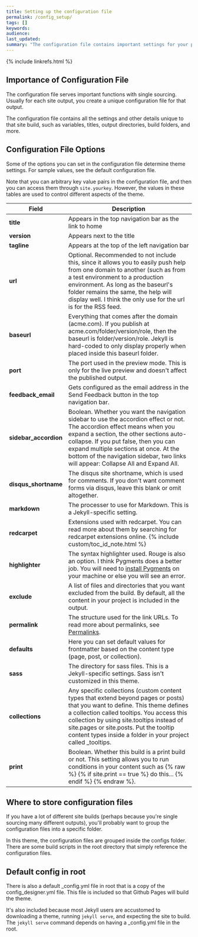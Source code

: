 ```yaml
---
title: Setting up the configuration file 
permalink: /config_setup/
tags: []
keywords: 
audience: 
last_updated: 
summary: "The configuration file contains important settings for your project. Some of the values you set here affect the display and functionality of the theme." 
---
```

{% include linkrefs.html %} 


## Importance of Configuration File

The configuration file serves important functions with single sourcing. Usually for each site output, you create a unique configuration file for that output. 

The configuration file contains all the settings and other details unique to that site build, such as variables, titles, output directories, build folders, and more.

## Configuration File Options

Some of the options you can set in the configuration file determine theme settings. For sample values, see the default configuration file.

Note that you can arbitrary key value pairs in the configuration file, and then you can access them through `site.yourkey`. However, the values in these tables are used to control different aspects of the theme.

| Field | Description |
|-------|-----------|
| **title**    | Appears in the top navigation bar as the link to home    |       
| **version**    |  Appears next to the title  |
| **tagline**   |  Appears at the top of the left navigation bar   |      
| **url**    | Optional. Recommended to not include this, since it allows you to easily push help from one domain to another (such as from a test environment to a production environment. As long as the baseurl's folder remains the same, the help will display well. I think the only use for the url is for the RSS feed.    |      
| **baseurl**    | Everything that comes after the domain (acme.com). If you publish at acme.com/folder/version/role, then the baseurl is folder/version/role. Jekyll is hard-coded to only display properly when placed inside this baseurl folder.    |         
| **port**    | The port used in the preview mode. This is only for the live preview and doesn't affect the published output.   |         
| **feedback_email**    | Gets configured as the email address in the Send Feedback button in the top navigation bar.    |        
| **sidebar_accordion**    | Boolean. Whether you want the navigation sidebar to use the accordion effect or not. The accordion effect means when you expand a section, the other sections auto-collapse. If you put false, then you can expand multiple sections at once. At the bottom of the navigation sidebar, two links will appear: Collapse All and Expand All.    |         
| **disqus_shortname**    | The disqus site shortname, which is used for comments. If you don't want comment forms via disqus, leave this blank or omit altogether.    |         
| **markdown**    | The processer to use for Markdown. This is a Jekyll-specific setting.    |     
| **redcarpet**    | Extensions used with redcarpet. You can read more about them by searching for redcarpet extensions online. {% include custom/toc_id_note.html %}    |          
| **highlighter**    | The syntax highlighter used. Rouge is also an option. I think Pygments does a better job. You will need to [install Pygments](http://pygments.org/download/) on your machine or else you will see an error.  |         
| **exclude**    | A list of files and directories that you want excluded from the build. By default, all the content in your project is included in the output.    |       
| **permalink**    |  The structure used for the link URLs. To read more about permalinks, see [Permalinks](http://jekyllrb.com/docs/permalinks/).   |          
|  **defaults**   | Here you can set default values for frontmatter based on the content type (page, post, or collection).    |          
|  **sass**   | The directory for sass files. This is a Jekyll-specific settings. Sass isn't customized in this theme.    |        
|  **collections**   |  Any specific collections (custom content types that extend beyond pages or posts) that you want to define. This theme defines a collection called tooltips. You access this collection by using site.tooltips instead of site.pages or site.posts. Put the tooltip content types inside a folder in your project called \_tooltips.                
|  **print**  | Boolean. Whether this build is a print build or not. This setting allows you to run conditions in your content such as {% raw %} {% if site.print == true %} do this... {% endif %} {% endraw %}.   |          


## Where to store configuration files

If you have a lot of different site builds (perhaps because you're single sourcing many different outputs), you'll probably want to group the configuration files into a specific folder. 

In this theme, the configuration files are grouped inside the configs folder. There are some build scripts in the root directory that simply reference the configuration files.

## Default config in root

There is also a default \_config.yml file in root that is a copy of the config_designer.yml file. This file is included so that Github Pages will build the theme. 

It's also included because most Jekyll users are accustomed to downloading a theme, running `jekyll serve`, and expecting the site to build. The `jekyll serve` command depends on having a _config.yml file in the root.




